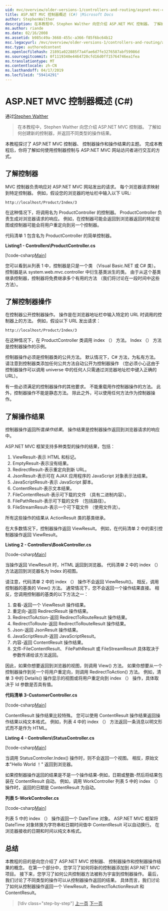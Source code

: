 ```yaml
---
uid: mvc/overview/older-versions-1/controllers-and-routing/aspnet-mvc-controllers-overview-cs
title: ASP.NET MVC 控制器概述 (C#) |Microsoft Docs
author: StephenWalther
description: 在本教程中，Stephen Walther 向您介绍 ASP.NET MVC 控制器。 了解如何创建新的控制器，并返回不同类型的操作 res...
ms.author: riande
ms.date: 02/16/2008
ms.assetid: b985c49a-3668-455c-a366-f85f6bc64b12
msc.legacyurl: /mvc/overview/older-versions-1/controllers-and-routing/aspnet-mvc-controllers-overview-cs
msc.type: authoredcontent
ms.openlocfilehash: 21891a022885f7a4fae6d7fe3276587abf59986d
ms.sourcegitcommit: 0f1119340e4464720cfd16d0ff15764746ea1fea
ms.translationtype: MT
ms.contentlocale: zh-CN
ms.lasthandoff: 04/17/2019
ms.locfileid: "59414291"
---
```

# <a name="aspnet-mvc-controller-overview-c"></a>ASP.NET MVC 控制器概述 (C#)

通过[Stephen Walther](https://github.com/StephenWalther)

> 在本教程中，Stephen Walther 向您介绍 ASP.NET MVC 控制器。 了解如何创建新的控制器，并返回不同类型的操作结果。


本教程探讨了 ASP.NET MVC 控制器、 控制器操作和操作结果的主题。 完成本教程后，你将了解如何使用控制器控制与 ASP.NET MVC 网站访问者进行交互的方式。

## <a name="understanding-controllers"></a>了解控制器

MVC 控制器负责响应对 ASP.NET MVC 网站发出的请求。 每个浏览器请求映射到特定控制器。 例如，假设您的浏览器的地址栏中输入以下 URL:

`http://localhost/Product/Index/3`

在这种情况下，将调用名为 ProductController 的控制器。 ProductController 负责生成对浏览器请求的响应。 例如，在控制器可能会返回到浏览器返回的特定视图或控制器可能会将用户重定向到另一个控制器。

代码清单 1 包含名为 ProductController 的简单控制器。

**Listing1 - Controllers\ProductController.cs**

[!code-csharp[Main](aspnet-mvc-controllers-overview-cs/samples/sample1.cs)]

您可以看到从列表 1 中，控制器是只是一个类 （Visual Basic.NET 或 C# 类）。 控制器是从 system.web.mvc.controller 中衍生基类派生的类。 由于从这个基类继承控制器，控制器将免费继承多个有用的方法 （我们将讨论在一段时间中这些方法）。

## <a name="understanding-controller-actions"></a>了解控制器操作

在控制器公开控制器操作。 操作是在浏览器地址栏中输入特定的 URL 时调用的控制器上的方法。 例如，假设以下 URL 发出请求：

`http://localhost/Product/Index/3`

在这种情况下，在 ProductController 类调用 index （） 方法。 Index （） 方法是控制器操作的示例。

控制器操作必须是控制器类的公共方法。 默认情况下，C# 方法，为私有方法。 请注意到控制器类添加任何公共方法自动公开为控制器操作 （您必须小心这由于控制器操作可以调用 universe 中的任何人只需通过浏览器地址栏中键入正确的 URL）。

有一些必须满足的控制器操作的其他要求。 不能重载用作控制器操作的方法。 此外，控制器操作不能是静态方法。 除此之外，可以使用任何方法作为控制器操作。

## <a name="understanding-action-results"></a>了解操作结果

控制器操作返回所谓*操作结果*。 操作结果是控制器操作返回到浏览器请求的响应中。

ASP.NET MVC 框架支持多种类型的操作的结果，包括：

1. ViewResult-表示 HTML 和标记。
2. EmptyResult-表示没有结果。
3. RedirectResult-表示重定向到新 URL。
4. JsonResult-表示可在 AJAX 应用程序的 JavaScript 对象表示法结果。
5. JavaScriptResult-表示 JavaScript 脚本。
6. ContentResult-表示文本结果。
7. FileContentResult-表示可下载的文件 （具有二进制内容）。
8. FilePathResult-表示可下载的文件 （包括路径）。
9. FileStreamResult-表示一个可下载文件 （使用文件流）。

所有这些操作的结果从 ActionResult 类的基类继承。

在大多数情况下，控制器操作返回 ViewResult。 例如，在代码清单 2 中的索引控制器操作返回 ViewResult。

**Listing 2 - Controllers\BookController.cs**

[!code-csharp[Main](aspnet-mvc-controllers-overview-cs/samples/sample2.cs)]

当操作返回 ViewResult 时，HTML 返回到浏览器。 代码清单 2 中的 index （） 方法返回到浏览器名为 Index 的视图。

请注意，代码清单 2 中的 index （） 操作不会返回 ViewResult()。 相反，调用控制器的基类的 View() 方法。 通常情况下，您不会返回一个操作结果直接。 相反，您调用控制器的基类的以下方法之一：

1. 查看-返回一个 ViewResult 操作结果。
2. 重定向-返回 RedirectResult 操作结果。
3. RedirectToAction-返回 RedirectToRouteResult 操作结果。
4. RedirectToRoute-返回 RedirectToRouteResult 操作结果。
5. Json-返回 JsonResult 操作结果。
6. JavaScriptResult-返回 JavaScriptResult。
7. 内容-返回 ContentResult 操作结果。
8. 文件-FileContentResult、 FilePathResult 或 FileStreamResult 具体取决于参数传递给该方法返回。

因此，如果你想要返回到浏览器的视图，则调用 View() 方法。 如果你想要从一个控制器操作到另一个将用户重定向，则调用 RedirectToAction() 方法。 例如，清单 3 中的 Details() 操作显示的视图或将用户重定向到 index （） 操作，具体取决于 Id 参数是否具有值。

**代码清单 3-CustomerController.cs**

[!code-csharp[Main](aspnet-mvc-controllers-overview-cs/samples/sample3.cs)]

ContentResult 操作结果比较特殊。 您可以使用 ContentResult 操作结果返回操作结果以纯文本格式。 例如，列表 4 中的 index （） 方法返回一条消息以明文形式而不是作为 HTML。

**Listing 4 - Controllers\StatusController.cs**

[!code-csharp[Main](aspnet-mvc-controllers-overview-cs/samples/sample4.cs)]

当调用 StatusController.Index() 操作时，则不会返回一个视图。 相反，原始文本"Hello World ！" 返回到浏览器。

如果控制器操作返回的结果是不是一个操作结果-例如，日期或整数-然后将结果包装在 ContentResult 自动。 例如，调用 WorkController 列表 5 中的 index （） 操作时，返回的日期是 ContentResult 为自动。

**列表 5-WorkController.cs**

[!code-csharp[Main](aspnet-mvc-controllers-overview-cs/samples/sample5.cs)]

列表 5 中的 index （） 操作返回一个 DateTime 对象。 ASP.NET MVC 框架将 DateTime 对象转换为字符串和日期时间值中 ContentResult 可以自动换行。 在浏览器接收的日期和时间以纯文本格式。

## <a name="summary"></a>总结

本教程的目的是向您介绍了 ASP.NET MVC 控制器、 控制器操作和控制器操作结果的概念。 在第一个部分中，您学习了如何将新的控制器添加到 ASP.NET MVC 项目。 接下来，您学习了如何公共控制器方法被称为宇宙到控制器操作。 最后，我们讨论了不同类型的操作可以从控制器操作返回的结果。 具体而言，我们讨论了如何从控制器操作返回一个 ViewResult，RedirectToActionResult 和 ContentResult。

> [!div class="step-by-step"]
> [上一页](creating-an-action-vb.md)
> [下一页](creating-custom-routes-cs.md)
